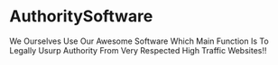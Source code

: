 # AuthoritySoftware
We Ourselves Use Our Awesome Software Which Main Function Is To Legally Usurp Authority From Very Respected High Traffic Websites!!
